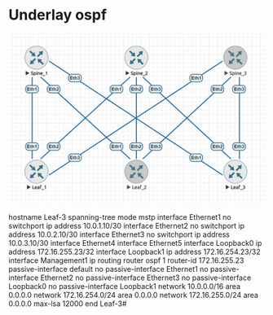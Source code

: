 # Underlay ospf
![alt](https://github.com/izagoskin/OTUS/blob/c0bf1a5d016c42fa695e83bd4ad5e021a7351006/Lab2/schema.jpg "Схема")

hostname Leaf-3
spanning-tree mode mstp
interface Ethernet1
   no switchport
   ip address 10.0.1.10/30
interface Ethernet2
   no switchport
   ip address 10.0.2.10/30
interface Ethernet3
   no switchport
   ip address 10.0.3.10/30
interface Ethernet4
interface Ethernet5
interface Loopback0
   ip address 172.16.255.23/32
interface Loopback1
   ip address 172.16.254.23/32
interface Management1
ip routing
router ospf 1
   router-id 172.16.255.23
   passive-interface default
   no passive-interface Ethernet1
   no passive-interface Ethernet2
   no passive-interface Ethernet3
   no passive-interface Loopback0
   no passive-interface Loopback1
   network 10.0.0.0/16 area 0.0.0.0
   network 172.16.254.0/24 area 0.0.0.0
   network 172.16.255.0/24 area 0.0.0.0
   max-lsa 12000
end
Leaf-3#
